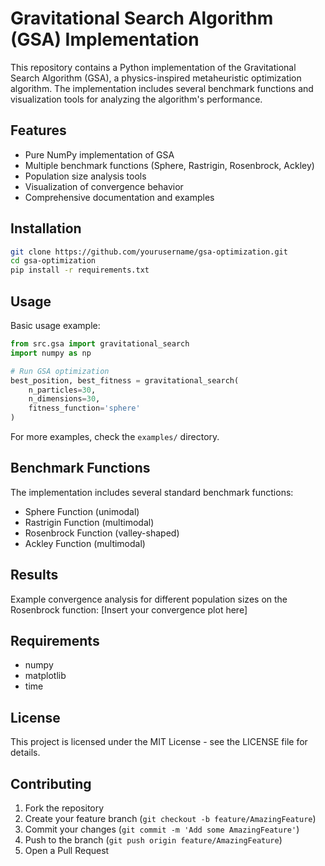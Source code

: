 # Gravitational Search Algorithm (GSA) Implementation

This repository contains a Python implementation of the Gravitational Search Algorithm (GSA), a physics-inspired metaheuristic optimization algorithm. The implementation includes several benchmark functions and visualization tools for analyzing the algorithm's performance.

## Features

- Pure NumPy implementation of GSA
- Multiple benchmark functions (Sphere, Rastrigin, Rosenbrock, Ackley)
- Population size analysis tools
- Visualization of convergence behavior
- Comprehensive documentation and examples

## Installation

```bash
git clone https://github.com/yourusername/gsa-optimization.git
cd gsa-optimization
pip install -r requirements.txt
```

## Usage

Basic usage example:

```python
from src.gsa import gravitational_search
import numpy as np

# Run GSA optimization
best_position, best_fitness = gravitational_search(
    n_particles=30,
    n_dimensions=30,
    fitness_function='sphere'
)
```

For more examples, check the `examples/` directory.

## Benchmark Functions

The implementation includes several standard benchmark functions:
- Sphere Function (unimodal)
- Rastrigin Function (multimodal)
- Rosenbrock Function (valley-shaped)
- Ackley Function (multimodal)

## Results

Example convergence analysis for different population sizes on the Rosenbrock function:
[Insert your convergence plot here]

## Requirements

- numpy
- matplotlib
- time

## License

This project is licensed under the MIT License - see the LICENSE file for details.

## Contributing

1. Fork the repository
2. Create your feature branch (`git checkout -b feature/AmazingFeature`)
3. Commit your changes (`git commit -m 'Add some AmazingFeature'`)
4. Push to the branch (`git push origin feature/AmazingFeature`)
5. Open a Pull Request
